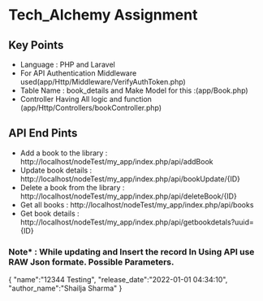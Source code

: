 # Tech_Alchemy Assignment 
<html>
    <body>
      <h2> Key Points </h2>
      <div>
      <ul>
    <li>Language : PHP and Laravel</li>
    <li> For API Authentication Middleware used(app/Http/Middleware/VerifyAuthToken.php)  </li>
    <li> Table Name : book_details and Make Model for this :(app/Book.php) </li>
    <li> Controller Having All logic and function (app/Http/Controllers/bookController.php) </li>
  </ul>      
      </div>
  <div>
<h2>API End Pints</h2>
  <ul>
    <li>Add a book to the library : http://localhost/nodeTest/my_app/index.php/api/addBook</li>
    <li> Update book details : http://localhost/nodeTest/my_app/index.php/api/bookUpdate/{ID}</li>
    <li> Delete a book from the library : http://localhost/nodeTest/my_app/index.php/api/deleteBook/{ID}</li>
    <li> Get all books : http://localhost/nodeTest/my_app/index.php/api/books</li>
    <li> Get book details : http://localhost/nodeTest/my_app/index.php/api/getbookdetals?uuid={ID}</li>
  </ul>
</div>

<h3 class="text-danger">
Note* : While updating and Insert the record In Using API use RAW Json formate. Possible Parameters.
</h3>
<p>
{
"name":"12344 Testing",
"release_date":"2022-01-01 04:34:10",
"author_name":"Shailja Sharma"
}
</p>
  </body>
</html>
